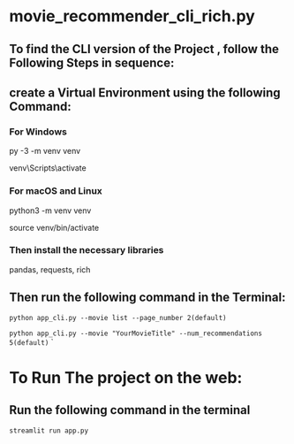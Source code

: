

# movie_recommender_cli_rich.py

## To find the CLI version of the Project , follow the Following Steps in sequence:

## create a Virtual Environment using the following Command:
   ### For Windows
   py -3 -m venv venv
   
   venv\Scripts\activate

   ### For macOS and Linux
   python3 -m venv venv
   
   source venv/bin/activate

   
   ### Then install the necessary libraries
   pandas, requests, rich 

## Then run the following command in the Terminal:
```python app_cli.py --movie list --page_number 2(default)```

```python app_cli.py --movie "YourMovieTitle" --num_recommendations 5(default)```
`


# To Run The project on the web:

## Run the following command in the terminal
```streamlit run app.py```
